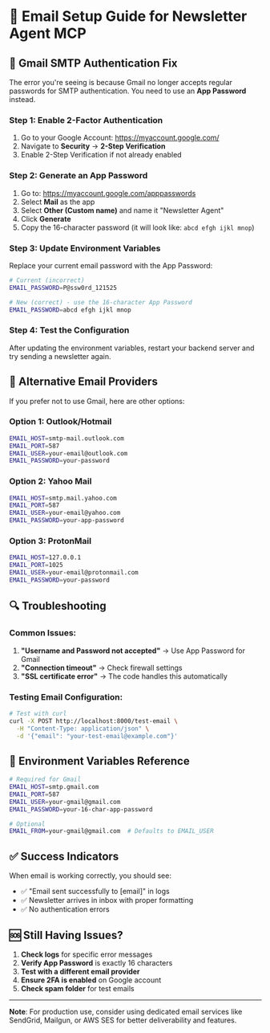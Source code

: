 # 📧 Email Setup Guide for Newsletter Agent MCP

## 🔧 Gmail SMTP Authentication Fix

The error you're seeing is because Gmail no longer accepts regular passwords for SMTP authentication. You need to use an **App Password** instead.

### Step 1: Enable 2-Factor Authentication
1. Go to your Google Account: https://myaccount.google.com/
2. Navigate to **Security** → **2-Step Verification**
3. Enable 2-Step Verification if not already enabled

### Step 2: Generate an App Password
1. Go to: https://myaccount.google.com/apppasswords
2. Select **Mail** as the app
3. Select **Other (Custom name)** and name it "Newsletter Agent"
4. Click **Generate**
5. Copy the 16-character password (it will look like: `abcd efgh ijkl mnop`)

### Step 3: Update Environment Variables
Replace your current email password with the App Password:

```bash
# Current (incorrect)
EMAIL_PASSWORD=P@ssw0rd_121525

# New (correct) - use the 16-character App Password
EMAIL_PASSWORD=abcd efgh ijkl mnop
```

### Step 4: Test the Configuration
After updating the environment variables, restart your backend server and try sending a newsletter again.

## 🚀 Alternative Email Providers

If you prefer not to use Gmail, here are other options:

### Option 1: Outlook/Hotmail
```bash
EMAIL_HOST=smtp-mail.outlook.com
EMAIL_PORT=587
EMAIL_USER=your-email@outlook.com
EMAIL_PASSWORD=your-password
```

### Option 2: Yahoo Mail
```bash
EMAIL_HOST=smtp.mail.yahoo.com
EMAIL_PORT=587
EMAIL_USER=your-email@yahoo.com
EMAIL_PASSWORD=your-app-password
```

### Option 3: ProtonMail
```bash
EMAIL_HOST=127.0.0.1
EMAIL_PORT=1025
EMAIL_USER=your-email@protonmail.com
EMAIL_PASSWORD=your-password
```

## 🔍 Troubleshooting

### Common Issues:
1. **"Username and Password not accepted"** → Use App Password for Gmail
2. **"Connection timeout"** → Check firewall settings
3. **"SSL certificate error"** → The code handles this automatically

### Testing Email Configuration:
```bash
# Test with curl
curl -X POST http://localhost:8000/test-email \
  -H "Content-Type: application/json" \
  -d '{"email": "your-test-email@example.com"}'
```

## 📝 Environment Variables Reference

```bash
# Required for Gmail
EMAIL_HOST=smtp.gmail.com
EMAIL_PORT=587
EMAIL_USER=your-gmail@gmail.com
EMAIL_PASSWORD=your-16-char-app-password

# Optional
EMAIL_FROM=your-gmail@gmail.com  # Defaults to EMAIL_USER
```

## ✅ Success Indicators

When email is working correctly, you should see:
- ✅ "Email sent successfully to [email]" in logs
- ✅ Newsletter arrives in inbox with proper formatting
- ✅ No authentication errors

## 🆘 Still Having Issues?

1. **Check logs** for specific error messages
2. **Verify App Password** is exactly 16 characters
3. **Test with a different email provider**
4. **Ensure 2FA is enabled** on Google account
5. **Check spam folder** for test emails

---

**Note**: For production use, consider using dedicated email services like SendGrid, Mailgun, or AWS SES for better deliverability and features. 